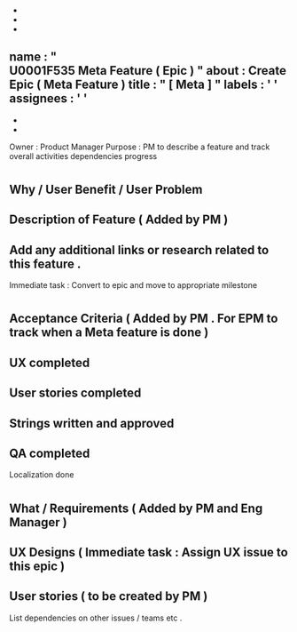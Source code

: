 -
-
-
name
:
"
\
U0001F535
Meta
Feature
(
Epic
)
"
about
:
Create
Epic
(
Meta
Feature
)
title
:
"
[
Meta
]
"
labels
:
'
'
assignees
:
'
'
-
-
-
Owner
:
Product
Manager
Purpose
:
PM
to
describe
a
feature
and
track
overall
activities
dependencies
progress
#
#
#
Why
/
User
Benefit
/
User
Problem
-
Description
of
Feature
(
Added
by
PM
)
-
Add
any
additional
links
or
research
related
to
this
feature
.
-
Immediate
task
:
Convert
to
epic
and
move
to
appropriate
milestone
#
#
#
Acceptance
Criteria
(
Added
by
PM
.
For
EPM
to
track
when
a
Meta
feature
is
done
)
-
UX
completed
-
User
stories
completed
-
Strings
written
and
approved
-
QA
completed
-
Localization
done
#
#
#
What
/
Requirements
(
Added
by
PM
and
Eng
Manager
)
-
UX
Designs
(
Immediate
task
:
Assign
UX
issue
to
this
epic
)
-
User
stories
(
to
be
created
by
PM
)
-
List
dependencies
on
other
issues
/
teams
etc
.
